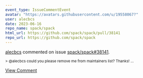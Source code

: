```yaml
---
event_type: IssueCommentEvent
avatar: "https://avatars.githubusercontent.com/u/19558067?"
user: alecbcs
date: 2023-06-16
repo_name: spack/spack
html_url: https://github.com/spack/spack/pull/38141
repo_url: https://github.com/spack/spack
---
```


<a href='https://github.com/alecbcs' target='_blank'>alecbcs</a> commented on issue <a href='https://github.com/spack/spack/pull/38141' target='_blank'>spack/spack#38141</a>.

<small>> @alecbcs could you please remove me from maintainers list? Thanks!...</small>

<a href='https://github.com/spack/spack/pull/38141' target='_blank'>View Comment</a>